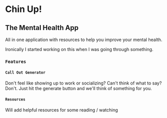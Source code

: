 # Chin Up!

## The Mental Health App

All in one application with resources to help you improve your mental health.

Ironically I started working on this when I was going through something.

### `Features`

#### `Call Out Generator`

Don't feel like showing up to work or socializing?
Can't think of what to say?
Don't. Just hit the generate button and we'll think of something for you.

#### `Resources`

Will add helpful resources for some reading / watching

